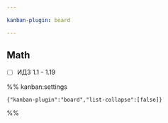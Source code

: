 ```yaml
---

kanban-plugin: board

---
```


## Math

- [ ] ИДЗ 1.1 - 1.19




%% kanban:settings
```
{"kanban-plugin":"board","list-collapse":[false]}
```
%%